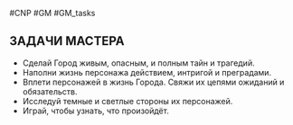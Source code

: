 #CNP #GM #GM_tasks 

## ЗАДАЧИ МАСТЕРА  
-  Сделай Город живым, опасным, и полным тайн и трагедий.  
-  Наполни жизнь персонажа действием, интригой и преградами.  
-  Вплети персонажей в жизнь Города. Свяжи их цепями  ожиданий и обязательств.  
-  Исследуй темные и светлые стороны их персонажей.  
-  Играй, чтобы узнать, что произойдёт.  





